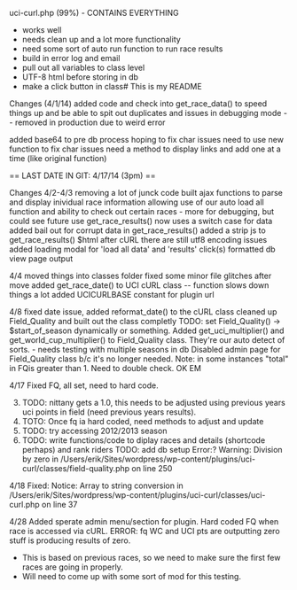 uci-curl.php (99%) - CONTAINS EVERYTHING
 - works well
 - needs clean up and a lot more functionality
 - need some sort of auto run function to run race results
 - build in error log and email
 - pull out all variables to class level
 - UTF-8 html before storing in db
 - make a click button in class# This is my README


Changes (4/1/14)
added code and check into get_race_data() to speed things up and be able to spit out duplicates and issues in debugging mode -- removed in production due to weird error

added base64 to pre db process hoping to fix char issues
need to use new function to fix char issues
need a method to display links and add one at a time (like original function)

== LAST DATE IN GIT: 4/17/14 (3pm) ==

Changes 4/2-4/3
removing a lot of junck code
built ajax functions to parse and display inividual race information
allowing use of our auto load all function and ability to check out certain races - more for debugging, but could see future use
get_race_results() now uses a switch case for data
added bail out for corrupt data in get_race_results()
added a strip js to get_race_results() $html after cURL
there are still utf8 encoding issues
added loading modal for 'load all data' and 'results' click(s)
formatted db view page output

4/4
moved things into classes folder
fixed some minor file glitches after move
added get_race_date() to UCI cURL class -- function slows down things a lot
added UCICURLBASE constant for plugin url

4/8
fixed date issue, added reformat_date() to the cURL class
cleaned up Field_Quality and built out the class completly
TODO: set Field_Quality() -> $start_of_season dynamically or something.
Added get_uci_multiplier() and get_world_cup_multiplier() to Field_Quality class. They're our auto detect of sorts.
	- needs testing with multiple seasons in db
Disabled admin page for Field_Quality class b/c it's no longer needed.
Note: in some instances "total" in FQis greater than 1. Need to double check. OK EM

4/17
Fixed FQ, all set, need to hard code.

3. TODO: nittany gets a 1.0, this needs to be adjusted using previous years uci points in field (need previous years results).
2. TOTO: Once fq ia hard coded, need methods to adjust and update
4. TODO: try accessing 2012/2013 season
5. TODO: write functions/code to diplay races and details (shortcode perhaps) and rank riders
TODO: add db setup
Error:? Warning: Division by zero in /Users/erik/Sites/wordpress/wp-content/plugins/uci-curl/classes/field-quality.php on line 250

4/18
Fixed: Notice: Array to string conversion in /Users/erik/Sites/wordpress/wp-content/plugins/uci-curl/classes/uci-curl.php on line 37

4/28
Added sperate admin menu/section for plugin.
Hard coded FQ when race is accessed via cURL.
ERROR: fq WC and UCI pts are outputting zero stuff is producing results of zero.
 - This is based on previous races, so we need to make sure the first few races are going in properly.
 - Will need to come up with some sort of mod for this testing.